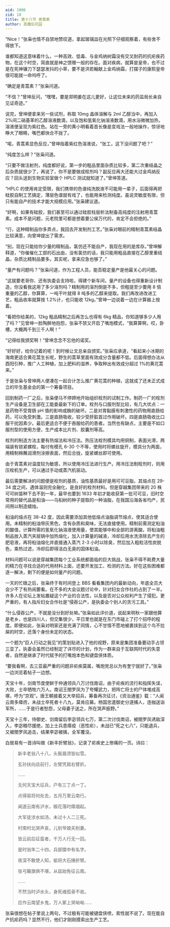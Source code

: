 ```yaml
---
aid: 1006
zid: 18
title: 第十八节 青蒿素
author: 恶魔后花园
---
```


“Nice！”张枭也情不自禁地赞叹道，拿起玻璃皿在光照下仔细观察着，有些舍不得放下。

谁都知道这意味着什么，一种高效、低毒、与金鸡纳树霜没有交叉耐药的抗疟疾药物，在这个时空，简直就是神之馈赠一般的存在。面对疾病，就算是皇帝，也不过是在死神镰刀下瑟瑟发抖的小草，要不是洪若翰献上金鸡纳霜，打摆子的康熙皇帝很可能就一命呜呼了。

“确定是青蒿素？”张枭问道。

“不信？”曾坤反问，“嘿嘿，要是郑明姜在这儿更好，让这位未来的药监局长亲自见证奇迹。”

说完，曾坤便拿来另一些试剂，称取 10mg 晶体溶解与 2ml 乙醇当中，再加入 2%间二硝基苯的乙醇溶液数滴，以及饱和氢氧化钠溶液数滴，用水浴微微加热，溶液便呈现为紫红色。站在一旁的黄小明看着首长像是变戏法一般地操作，惊讶地睁大了眼睛，嘴巴都快合不拢了。

“喏，青蒿素显色反应，”曾坤指着紫红色溶液说，“张工，这下没问题了吧？”

“纯度怎么样？”张枭问道。

“只要不做注射剂，纯度都好说，第一步的粗品里面杂质比较多，第二次重结晶之后杂质就很少了，再说了，你不是要做成栓剂吗？副反应再大还能大过金鸡纳反应？回头送到生物实验室做个 HPLC 测试就知道了。”曾坤答道。

“HPLC 的使用肯定受限，我们携带的色谱纯洗脱液不可能用一辈子，后面得再把硅胶自制工艺搞定，薄层色谱就有戏了，也能用来检测纯度。虽说灵敏度有限，但只有能自产的技术才能大规模应用。”张枭建议道。

“好啊，如果有硅胶，我们甚至可以通过硅胶柱层析法制备高纯度的注射用青蒿素。成本不是问题，元老院里可都是想着要公侯万代的，肯定不会拒绝的。”

“行，这种精制品你多弄点，我回去开发制剂工艺。”张枭对眼前的精制青蒿素结晶比较满意，向曾坤提出了需求。

“别，现在只能给你少量的精制品，氯仿还不能自产，我现在用的是库存。”曾坤解释道，“你催催化工部的石出由，没有氯仿的话，我只能用粗品直接在乙醇里重结晶，杂质比精制品要多。其实呢，拿来应急也够了。”

“量产有问题吗？”张枭问道，作为工程人员，能否稳定量产是他最关心的问题。

“这就要老哥你、还有执委会支持啦，得建个新车间，量产的设备也得重新设计制造，你没看我这用了多少溶剂吗？精制用的溶剂倒是不多，但粗提至少要用 8 倍重量的乙醇，你算算，一吨干叶就得 8 吨多的乙醇来提取。我们再改进改进工艺，粗品收率就算按 1.2%计，也只能收 12kg。”曾坤一边说着一边在计算器上按着。

“看把你给美的，12kg 粗品精制之后再怎么也得有 6kg 精品，你知道够多少人用了吗？”见曾坤一脸陶醉地抱怨，张枭不禁又开启了嘴炮模式，“我算算啊，哎，卧槽，大概两千到三千人啊！”

“记得给我颁奖啊！”曾坤念念不忘他的诺奖。

“好好好，给你记着的呢！到时候让文总亲自颁奖。”张枭应承道，“看起来小冰期的海南更适合黄花蒿生长呢，野生的蒿草里面有效成分含量都不低。后面得想办法从酉阳引种，推广人工种植，加上肥料的滋养，争取种出有效成分超过 1%的黄花蒿来。”

于是张枭与曾坤两人便凑在一起合计怎么推广黄花蒿的种植，这就成了还未正式成立的毕生基金会的第一个筹备项目。

回到制药一厂之后，张枭便马不停蹄地开始组织栓剂的试制工作。制药一厂的栓剂生产设备是卫生部在工能委最新下的订单。栓剂与口服剂型比较，有几大优点：一是药物不受胃肠 pH 值的影响或酶的破坏。二是对胃黏膜有刺激性的药物用直肠给药，可以免受刺激。三是直肠吸收，较少受肝脏首过作用破坏。四是直肠吸收比口服干扰因素少。最后更适合不便于吞服给药的患者。当然也有缺点，主要是不如口服剂型的使用方便，生产成本比片剂、胶囊剂等高。

栓剂的制造方法主要有热熔法和冷压法。热压法栓剂模具均用铜制，表面光滑，两端装有锁紧螺栓，每付有模孔 6-30 个不等，使用时将螺丝旋开，模具分为两面，用精制棉蘸润滑剂涂擦表面，然后合拢，旋紧螺丝即可使用。

由于青蒿素对温度较为敏感，所以使用冷压法进行生产。用冷压法制栓剂时，则用压栓机生产，可以通过手动或蒸汽机驱动。

最后需要解决的问题便是栓剂的基质，油性基质最好是用可可豆脂，其熔点在 29-34 度之间，遇体温则完全融化，是良好的栓剂材料。但是穿越集团带来的 20 株可可树苗种下去不到一年，最早也要到 1633 年初才能收获第一批可可豆，旧时空常用的替代品是桕油——乌桕树的种子提取的一种油脂，在我国沿海各省均产，民间用以制造蜡烛。

桕油的熔点在 38-42 度，因此需要添加其他低熔点油脂调节熔点，使其适合使用。未精制的桕油带灰黑色，含有杂质和臭味，无法直接使用。精制前需测定桕油的酸值，计算所需的氢氧化钠溶液使用量，使其能够中和全部的游离酸。将桕油粗制品放入蒸汽夹层锅中加热熔化，加入计算量的碱液，冷却后用水洗涤除去产生的肥皂液，再将桕油熔化并直接通入蒸汽 2-3 小时以除臭，然后加入粗粒活性炭脱色，乘热过滤，冷却后即得洁白无臭的固体桕油。

材料问题可以说是穿越集团每个工业系统都面临的巨大挑战，张枭不得不耗费大量的精力在寻找合适的代用材料上面，还要开发加工、检测的方法。好在这些困难都逐一解决，剩下的便是如何量产的问题。

一天的忙碌之后，张枭终于有时间登上 BBS 看看集团内的最新动向，年底全员大会少不了有热闹要看。在不多的大会议题讨论中，针对妇女合作社的占到了一半。许多人在论坛上发帖置疑这个产业的合法性，以及是否对公众权利产生了侵犯。更严重的，有人指斥妇女合作社是“侵吞公产，是执委会个别人的贪污工具。”

“什么侵吞公产，不就是没分到好处嘛。”张枭如此评价道，说起来明秋一家跟他算是老乡，也是四川人，但交集很少，平日里也就是在东门市碰上了打个招呼的程度。即便如此，张枭对明家还是充满了同情，心不甘情不愿地被裹挟到这个鸟不拉屎的时空，还落个身份未定的状态。

一个题为“巨人行动之我见”的策划贴进入了他的视野，原来是集团准备要动手占领三亚了。执委会虽然已经制定了详尽的计划，作为一群来自于互联网时代的失意者，自然是继承了时代赋予的打嘴炮本色和键盘侠体质。

“要我看啊，去三亚最严重的问题非疟疾莫属，嘴炮党总以为有奎宁就好了。”张枭一边浏览着帖子一边想。

天宝十年，剑南节度使鲜于仲通领兵八万讨伐南诏，由于疟疾的流行和指挥失误，大败，士卒牺牲六万人。南诏王閤罗凤为了夸耀武力，把阵亡将士的尸体堆成高塚，呼为“京观”。唐王朝接着又大举招兵，筹备再次征讨，《资治通鉴》载：“人闻云南多瘴疠，未战士卒死者十八九，莫肯应募。杨国忠遣御史分道捕人，连枷送诣军所，……于是行者愁怨，父母妻子送之，所在哭声振野。”

天宝十三年，侍御史、剑南留后李宓领兵七万，第二次讨伐南诏，被閤罗凤诱敌深入，李宓粮尽援绝，加上士兵患瘴疫（恶性疟），未战已“死之七八”，只能退兵，又被閤罗凤追击，结果李宓被擒，全军覆没。

白居易有一首诗叫做《新丰折臂翁》，记录了疟疾史上惨痛的一页。诗曰：

> 新丰老翁八十八，头鬓眉须皆似雪。
>
> 玄孙扶向店前行，左臂凭肩右臂折。
>
> ……
>
> 无何天宝大征兵，户有三丁点一丁。
>
> 点得驱将何处去，五月万里云南行。
>
> 闻道云南有泸水，椒花落时瘴烟起。
>
> 大军徒涉水如汤，未过十人二三死。
>
> 村南村北哭声哀，儿别爷娘夫别妻。
>
> 皆云前后征蛮者，千万人行无一回。
>
> 是时翁年二十四，兵部牒中有名字。
>
> 夜深不敢使人知，偷将大石捶折臂。
>
> 张弓簸旗俱不堪，从兹始免征云南。
>
> ……
>
> 不然当时泸水头，身死魂孤骨不收。
>
> 应作云南望乡鬼，万人冢上哭呦呦……

张枭很想在帖子里说上两句，不过极有可能被键盘侠喷，索性就不说了。现在能自产抗疟药吗？显然不行，他们才刚刚摸索出生产工艺。
